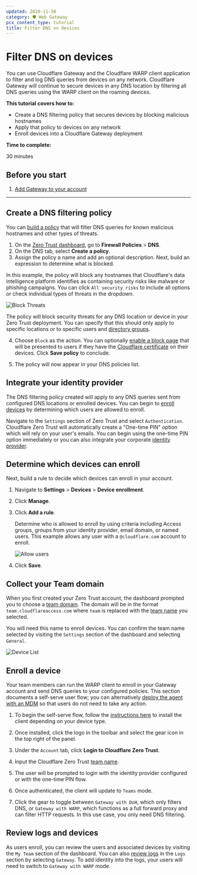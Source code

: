 ```yaml
---
updated: 2020-11-30
category: 🛡️ Web Gateway
pcx_content_type: tutorial
title: Filter DNS on devices
---
```


# Filter DNS on devices

You can use Cloudflare Gateway and the Cloudflare WARP client application to filter and log DNS queries from devices on any network. Cloudflare Gateway will continue to secure devices in any DNS location by filtering all DNS queries using the WARP client on the roaming devices.

**This tutorial covers how to:**

- Create a DNS filtering policy that secures devices by blocking malicious hostnames
- Apply that policy to devices on any network
- Enroll devices into a Cloudflare Gateway deployment

**Time to complete:**

30 minutes

## Before you start

1.  [Add Gateway to your account](/cloudflare-one/setup/)

---

## Create a DNS filtering policy

You can [build a policy](/cloudflare-one/policies/filtering/dns-policies/) that will filter DNS queries for known malicious hostnames and other types of threats.

1. On the [Zero Trust dashboard](https://one.dash.cloudflare.com), go to **Firewall Policies** > **DNS**.
2. On the DNS tab, select **Create a policy**.
3. Assign the policy a name and add an optional description. Next, build an expression to determine what is blocked.

In this example, the policy will block any hostnames that Cloudflare's data intelligence platform identifies as containing security risks like malware or phishing campaigns. You can click `All security risks` to include all options or check individual types of threats in the dropdown.

![Block Threats](/cloudflare-one/static/secure-web-gateway/secure-dns-devices/block-threats.png)

The policy will block security threats for any DNS location or device in your Zero Trust deployment. You can specify that this should only apply to specific locations or to specific users and [directory groups](/cloudflare-one/tutorials/identity-dns/).

4. Choose `Block` as the action. You can optionally [enable a block page](/cloudflare-one/policies/filtering/configuring-block-page/) that will be presented to users if they have the [Cloudflare certificate](/cloudflare-one/connections/connect-devices/warp/user-side-certificates/install-cloudflare-cert/) on their devices. Click **Save policy** to conclude.

5. The policy will now appear in your DNS policies list.

## Integrate your identity provider

The DNS filtering policy created will apply to any DNS queries sent from configured DNS locations or enrolled devices. You can begin to [enroll devices](/cloudflare-one/connections/connect-devices/warp/deployment/) by determining which users are allowed to enroll.

Navigate to the `Settings` section of Zero Trust and select `Authentication`. Cloudflare Zero Trust will automatically create a "One-time PIN" option which will rely on your user's emails. You can begin using the one-time PIN option immediately or you can also integrate your corporate [identity provider](/cloudflare-one/identity/idp-integration/).

## Determine which devices can enroll

Next, build a rule to decide which devices can enroll in your account.

1.  Navigate to **Settings** > **Devices** > **Device enrollment**.

1.  Click **Manage**.

1.  Click **Add a rule**.

    Determine who is allowed to enroll by using criteria including Access groups, groups from your identity provider, email domain, or named users. This example allows any user with a `@cloudflare.com` account to enroll.

    ![Allow users](/cloudflare-one/static/secure-web-gateway/block-football/allow-cf-users.png)

1.  Click **Save**.

## Collect your Team domain

When you first created your Zero Trust account, the dashboard prompted you to choose a [team domain](/cloudflare-one/glossary/#team-domain). The domain will be in the format `team.cloudflareaccess.com` where `team` is replaced with the [team name](/cloudflare-one/glossary/#team-name) you selected.

You will need this name to enroll devices. You can confirm the team name selected by visiting the `Settings` section of the dashboard and selecting `General`.

![Device List](/cloudflare-one/static/secure-web-gateway/secure-dns-devices/team-name.png)

## Enroll a device

Your team members can run the WARP client to enroll in your Gateway account and send DNS queries to your configured policies. This section documents a self-serve user flow; you can alternatively [deploy the agent with an MDM](/cloudflare-one/connections/connect-devices/warp/deployment/) so that users do not need to take any action.

1. To begin the self-serve flow, follow the [instructions here](/cloudflare-one/connections/connect-devices/warp/) to install the client depending on your device type.

2. Once installed, click the logo in the toolbar and select the gear icon in the top right of the panel.

3. Under the `Account` tab, click **Login to Cloudflare Zero Trust**.

4. Input the Cloudflare Zero Trust [team name](/cloudflare-one/glossary/#team-name).

5. The user will be prompted to login with the identity provider configured or with the one-time PIN flow.

6. Once authenticated, the client will update to `Teams` mode.

7. Click the gear to toggle between `Gateway with DoH`, which only filters DNS, or `Gateway with WARP`, which functions as a full forward proxy and can filter HTTP requests. In this use case, you only need DNS filtering.

## Review logs and devices

As users enroll, you can review the users and associated devices by visiting the `My Team` section of the dashboard. You can also [review logs](/cloudflare-one/tutorials/review-gateway-block/) in the `Logs` section by selecting `Gateway`. To add identity into the logs, your users will need to switch to `Gateway with WARP` mode.
